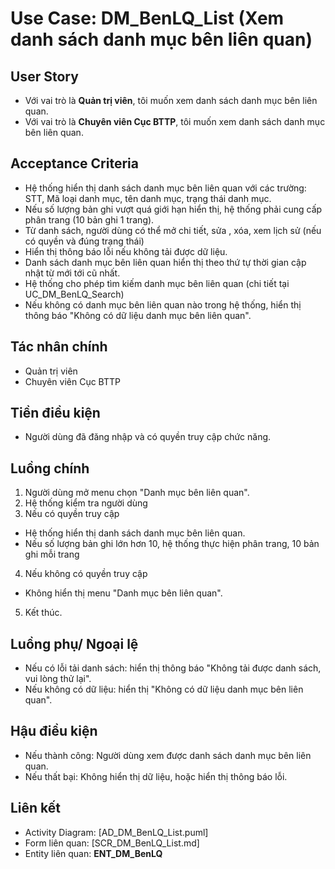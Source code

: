 # Use Case: DM_BenLQ_List (Xem danh sách danh mục bên liên quan)

## User Story
- Với vai trò là **Quản trị viên**, tôi muốn xem danh sách danh mục bên liên quan.
- Với vai trò là **Chuyên viên Cục BTTP**, tôi muốn xem danh sách danh mục bên liên quan.

## Acceptance Criteria
- Hệ thống hiển thị danh sách danh mục bên liên quan với các trường: STT, Mã loại danh mục, tên danh mục, trạng thái danh mục.
- Nếu số lượng bản ghi vượt quá giới hạn hiển thị, hệ thống phải cung cấp phân trang (10 bản ghi 1 trang).
- Từ danh sách, người dùng có thể mở chi tiết, sửa , xóa, xem lịch sử (nếu có quyền và đúng trạng thái)
- Hiển thị thông báo lỗi nếu không tải được dữ liệu.
- Danh sách danh mục bên liên quan hiển thị theo thứ tự thời gian cập nhật từ mới tới cũ nhất.
- Hệ thống cho phép tìm kiếm danh mục bên liên quan (chi tiết tại UC_DM_BenLQ_Search)
- Nếu không có danh mục bên liên quan nào trong hệ thống, hiển thị thông báo "Không có dữ liệu danh mục bên liên quan". 

## Tác nhân chính
- Quản trị viên
- Chuyên viên Cục BTTP

## Tiền điều kiện
- Người dùng đã đăng nhập và có quyền truy cập chức năng.

## Luồng chính
1. Người dùng mở menu chọn "Danh mục bên liên quan".
2. Hệ thống kiểm tra người dùng
3. Nếu có quyền truy cập
- Hệ thống hiển thị danh sách danh mục bên liên quan.
- Nếu số lượng bản ghi lớn hơn 10, hệ thống thực hiện phân trang, 10 bản ghi mỗi trang
4. Nếu không có quyền truy cập
- Không hiển thị menu "Danh mục bên liên quan".
5. Kết thúc.

## Luồng phụ/ Ngoại lệ
- Nếu có lỗi tải danh sách: hiển thị thông báo "Không tải được danh sách, vui lòng thử lại".
- Nếu không có dữ liệu: hiển thị "Không có dữ liệu danh mục bên liên quan".

## Hậu điều kiện
- Nếu thành công: Người dùng xem được danh sách danh mục bên liên quan.
- Nếu thất bại: Không hiển thị dữ liệu, hoặc hiển thị thông báo lỗi.

## Liên kết
- Activity Diagram: [AD_DM_BenLQ_List.puml]
- Form liên quan: [SCR_DM_BenLQ_List.md]
- Entity liên quan: **ENT_DM_BenLQ**
